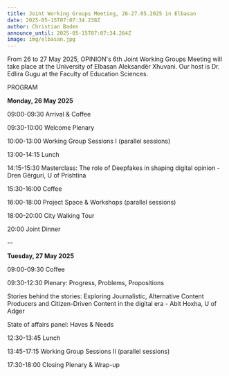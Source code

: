 ```yaml
---
title: Joint Working Groups Meeting, 26-27.05.2025 in Elbasan
date: 2025-05-15T07:07:34.238Z
author: Christian Baden
announce_until: 2025-05-15T07:07:34.264Z
image: img/elbasan.jpg
---
```

From 26 to 27 May 2025, OPINION's 6th Joint Working Groups Meeting will take place at the University of Elbasan Aleksandër Xhuvani. Our host is Dr. Edlira Gugu at the Faculty of Education Sciences.

PROGRAM


**Monday, 26 May 2025**


09:00-09:30	Arrival & Coffee


09:30-10:00	Welcome Plenary



10:00-13:00	Working Group Sessions I (parallel sessions)

13:00-14:15	Lunch


14:15-15:30	Masterclass: The role of Deepfakes in shaping digital opinion - 
Dren Gërguri, U of Prishtina 



15:30-16:00	Coffee


16:00-18:00	Project Space & Workshops (parallel sessions)


18:00-20:00	City Walking Tour


20:00	Joint Dinner


\--

**Tuesday, 27 May 2025**


09:00-09:30	Coffee


09:30-12:30	Plenary: Progress, Problems, Propositions


Stories behind the stories: Exploring Journalistic, Alternative Content Producers and Citizen-Driven Content in the digital era - Abit Hoxha, U of Adger


State of affairs panel: Haves & Needs


12:30-13:45	Lunch


13:45-17:15	Working Group Sessions II (parallel sessions)


17:30-18:00	Closing Plenary & Wrap-up